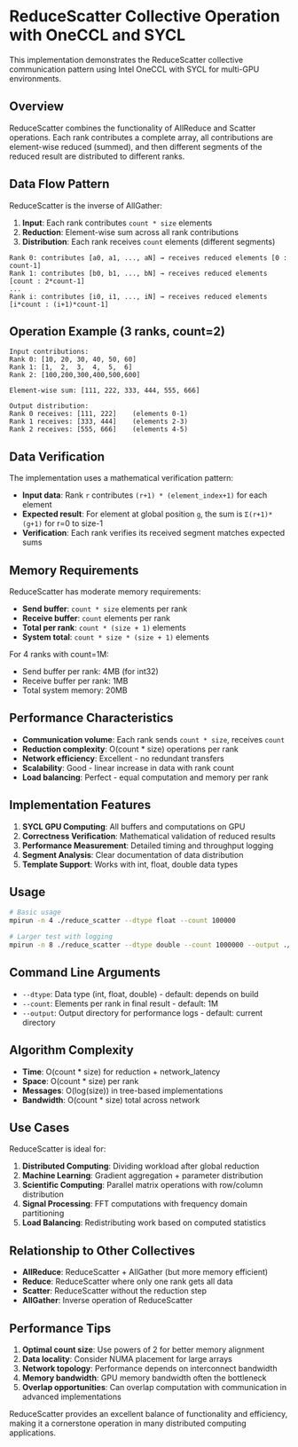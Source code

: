 # ReduceScatter Collective Operation with OneCCL and SYCL

This implementation demonstrates the ReduceScatter collective communication pattern using Intel OneCCL with SYCL for multi-GPU environments.

## Overview

ReduceScatter combines the functionality of AllReduce and Scatter operations. Each rank contributes a complete array, all contributions are element-wise reduced (summed), and then different segments of the reduced result are distributed to different ranks.

## Data Flow Pattern

ReduceScatter is the inverse of AllGather:
1. **Input**: Each rank contributes `count * size` elements
2. **Reduction**: Element-wise sum across all rank contributions
3. **Distribution**: Each rank receives `count` elements (different segments)

```
Rank 0: contributes [a0, a1, ..., aN] → receives reduced elements [0 : count-1]
Rank 1: contributes [b0, b1, ..., bN] → receives reduced elements [count : 2*count-1]
...
Rank i: contributes [i0, i1, ..., iN] → receives reduced elements [i*count : (i+1)*count-1]
```

## Operation Example (3 ranks, count=2)

```
Input contributions:
Rank 0: [10, 20, 30, 40, 50, 60]
Rank 1: [1,  2,  3,  4,  5,  6]
Rank 2: [100,200,300,400,500,600]

Element-wise sum: [111, 222, 333, 444, 555, 666]

Output distribution:
Rank 0 receives: [111, 222]    (elements 0-1)
Rank 1 receives: [333, 444]    (elements 2-3)  
Rank 2 receives: [555, 666]    (elements 4-5)
```

## Data Verification

The implementation uses a mathematical verification pattern:
- **Input data**: Rank `r` contributes `(r+1) * (element_index+1)` for each element
- **Expected result**: For element at global position `g`, the sum is `Σ(r+1)*(g+1)` for r=0 to size-1
- **Verification**: Each rank verifies its received segment matches expected sums

## Memory Requirements

ReduceScatter has moderate memory requirements:
- **Send buffer**: `count * size` elements per rank
- **Receive buffer**: `count` elements per rank  
- **Total per rank**: `count * (size + 1)` elements
- **System total**: `count * size * (size + 1)` elements

For 4 ranks with count=1M:
- Send buffer per rank: 4MB (for int32)
- Receive buffer per rank: 1MB
- Total system memory: 20MB

## Performance Characteristics

- **Communication volume**: Each rank sends `count * size`, receives `count`
- **Reduction complexity**: O(count * size) operations per rank
- **Network efficiency**: Excellent - no redundant transfers
- **Scalability**: Good - linear increase in data with rank count
- **Load balancing**: Perfect - equal computation and memory per rank

## Implementation Features

1. **SYCL GPU Computing**: All buffers and computations on GPU
2. **Correctness Verification**: Mathematical validation of reduced results
3. **Performance Measurement**: Detailed timing and throughput logging
4. **Segment Analysis**: Clear documentation of data distribution
5. **Template Support**: Works with int, float, double data types

## Usage

```bash
# Basic usage
mpirun -n 4 ./reduce_scatter --dtype float --count 100000

# Larger test with logging
mpirun -n 8 ./reduce_scatter --dtype double --count 1000000 --output ./results
```

## Command Line Arguments

- `--dtype`: Data type (int, float, double) - default: depends on build
- `--count`: Elements per rank in final result - default: 1M
- `--output`: Output directory for performance logs - default: current directory

## Algorithm Complexity

- **Time**: O(count * size) for reduction + network_latency
- **Space**: O(count * size) per rank
- **Messages**: O(log(size)) in tree-based implementations
- **Bandwidth**: O(count * size) total across network

## Use Cases

ReduceScatter is ideal for:

1. **Distributed Computing**: Dividing workload after global reduction
2. **Machine Learning**: Gradient aggregation + parameter distribution
3. **Scientific Computing**: Parallel matrix operations with row/column distribution  
4. **Signal Processing**: FFT computations with frequency domain partitioning
5. **Load Balancing**: Redistributing work based on computed statistics

## Relationship to Other Collectives

- **AllReduce**: ReduceScatter + AllGather (but more memory efficient)
- **Reduce**: ReduceScatter where only one rank gets all data
- **Scatter**: ReduceScatter without the reduction step
- **AllGather**: Inverse operation of ReduceScatter

## Performance Tips

1. **Optimal count size**: Use powers of 2 for better memory alignment
2. **Data locality**: Consider NUMA placement for large arrays
3. **Network topology**: Performance depends on interconnect bandwidth
4. **Memory bandwidth**: GPU memory bandwidth often the bottleneck
5. **Overlap opportunities**: Can overlap computation with communication in advanced implementations

ReduceScatter provides an excellent balance of functionality and efficiency, making it a cornerstone operation in many distributed computing applications.
